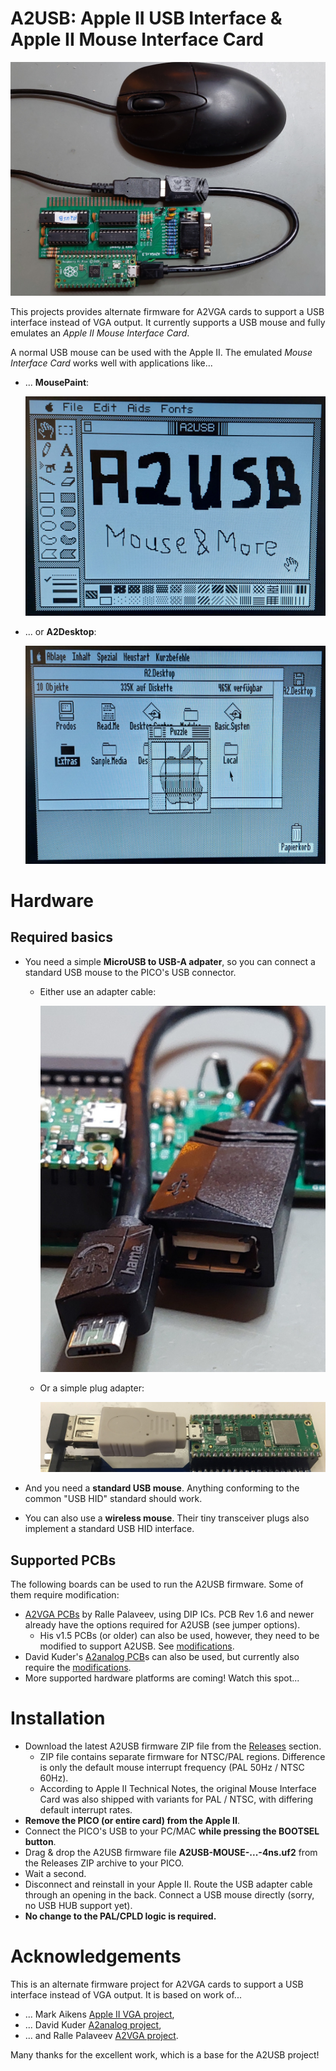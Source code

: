 # A2USB: Apple II USB Interface & Apple II Mouse Interface Card
![A2USB](Photos/A2USB_MouseAndMore.jpg)

This projects provides alternate firmware for A2VGA cards to support a USB interface instead of VGA output. It currently supports a USB mouse and fully emulates an *Apple II Mouse Interface Card*.

A normal USB mouse can be used with the Apple II. The emulated *Mouse Interface Card* works well with applications like...

* ... **MousePaint**:

    ![MousePaint](Photos/A2USB_MousePaint.jpg)

* ... or **A2Desktop**:

    ![A2Desktop](Photos/A2USB_A2Desktop.jpg)

# Hardware
## Required basics

* You need a simple **MicroUSB to USB-A adpater**, so you can connect a standard USB mouse to the PICO's USB connector.

    * Either use an adapter cable:

        ![Adapter Cable](Photos/A2USB_AdapterCable2.jpg)

    * Or a simple plug adapter:

        ![Plug Adapter](Photos/A2USB_AdapterPlug.jpg)

* And you need a **standard USB mouse**. Anything conforming to the common "USB HID" standard should work.
* You can also use a **wireless mouse**. Their tiny transceiver plugs also implement a standard USB HID interface.

## Supported PCBs
The following boards can be used to run the A2USB firmware. Some of them require modification:

* [A2VGA PCBs](https://github.com/rallepalaveev/analog) by Ralle Palaveev, using DIP ICs. PCB Rev 1.6 and newer already have the options required for A2USB (see jumper options).
  * His v1.5 PCBs (or older) can also be used, however, they need to be modified to support A2USB. See [modifications](HwModding.md).
* David Kuder's [A2analog PCB](https://github.com/V2RetroComputing/analog)s can also be used, but currently also require the [modifications](HwModding.md).
* More supported hardware platforms are coming! Watch this spot...

# Installation
* Download the latest A2USB firmware ZIP file from the [Releases](/Releases) section.
   * ZIP file contains separate firmware for NTSC/PAL regions. Difference is only the default mouse interrupt frequency (PAL 50Hz / NTSC 60Hz).
   * According to Apple II Technical Notes, the original Mouse Interface Card was also shipped with variants for PAL / NTSC, with differing default interrupt rates.
* **Remove the PICO (or entire card) from the Apple II**.
* Connect the PICO's USB to your PC/MAC **while pressing the BOOTSEL button**.
* Drag & drop the A2USB firmware file **A2USB-MOUSE-...-4ns.uf2** from the Releases ZIP archive to your PICO.
* Wait a second.
* Disconnect and reinstall in your Apple II. Route the USB adapter cable through an opening in the back. Connect a USB mouse directly (sorry, no USB HUB support yet).
* **No change to the PAL/CPLD logic is required.**

# Acknowledgements
This is an alternate firmware project for A2VGA cards to support a USB interface instead of VGA output.
It is based on work of...

* ... Mark Aikens [Apple II VGA project](https://github.com/markadev/AppleII-VGA/),
* ... David Kuder [A2analog project](https://github.com/V2RetroComputing/analog),
* ... and Ralle Palaveev [A2VGA project](https://github.com/rallepalaveev/analog).

Many thanks for the excellent work, which is a base for the A2USB project!
